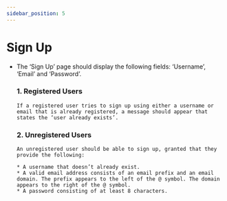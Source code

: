 ```yaml
---
sidebar_position: 5
---
```

# Sign Up

- The ‘Sign Up’ page should display the following fields: ‘Username’, ‘Email’ and ‘Password’.

   ### 1. Registered Users

      If a registered user tries to sign up using either a username or email that is already registered, a message should appear that states the ‘user already exists’.

   ### 2. Unregistered Users

      An unregistered user should be able to sign up, granted that they provide the following:

      * A username that doesn’t already exist.
      * A valid email address consists of an email prefix and an email domain. The prefix appears to the left of the @ symbol. The domain appears to the right of the @ symbol.
      * A password consisting of at least 8 characters. 